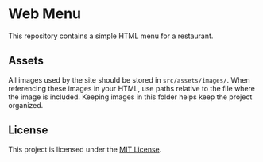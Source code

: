 # Web Menu

This repository contains a simple HTML menu for a restaurant.

## Assets

All images used by the site should be stored in `src/assets/images/`. When
referencing these images in your HTML, use paths relative to the file where the
image is included. Keeping images in this folder helps keep the project
organized.

## License

This project is licensed under the [MIT License](LICENSE).
